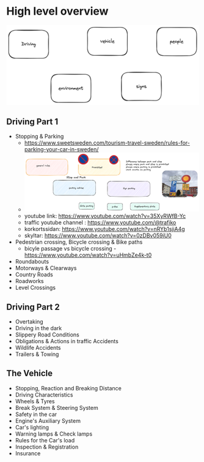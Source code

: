 
# High level overview
![alt text](overview.png)

## Driving Part 1

- Stopping & Parking
  - https://www.sweetsweden.com/tourism-travel-sweden/rules-for-parking-your-car-in-sweden/
  - ![alt text](stop-park.png)
  - youtube link: https://www.youtube.com/watch?v=35XyRWfB-Yc
  - traffic youtube channel : https://www.youtube.com/@trafiko
  - korkortssidan: https://www.youtube.com/watch?v=nRYb1sjiA4g
  - skyltar: https://www.youtube.com/watch?v=0zDBv059iU0
- Pedestrian crossing, Bicycle crossing & Bike paths
  - bicyle passage vs bicycle crossing - https://www.youtube.com/watch?v=uHmbZe4k-t0    
- Roundabouts
- Motorways & Clearways
- Country Roads
- Roadworks
- Level Crossings

## Driving Part 2
- Overtaking
- Driving in the dark
- Slippery Road Conditions
- Obligations & Actions in traffic Accidents
- Wildlife Accidents
- Trailers & Towing

## The Vehicle
- Stopping, Reaction and Breaking Distance
- Driving Characteristics
- Wheels & Tyres
- Break System & Steering System
- Safety in the car
- Engine's Auxiliary System
- Car's lighting
- Warning lamps & Check lamps
- Rules for the Car's load
- Inspection & Registration
- Insurance

##